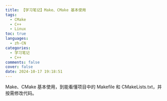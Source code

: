 ```yaml
---
title: 【学习笔记】Make、CMake 基本使用
tags:
  - CMake
  - C++
  - Linux
toc: true
languages:
  - zh-CN
categories:
  - 学习笔记
  - C++
comments: false
cover: false
date: 2024-10-17 19:18:51
---
```


Make、CMake 基本使用，到能看懂项目中的 Makefile 和 CMakeLists.txt，并按需修改代码。

<!-- more -->

